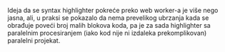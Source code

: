Ideja da se syntax highlighter pokreće preko web worker-a je više nego jasna, ali, u praksi se pokazalo da nema prevelikog ubrzanja kada se obrađuje poveći broj malih blokova koda, pa je za sada highlighter sa paralelnim procesiranjem (iako kod nije ni izdaleka prekomplikovan) paralelni projekat.
